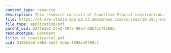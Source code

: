 ```yaml
---
content_type: resource
description: This resource consists of Coastline Fractal construction.
file: https://ol-ocw-studio-app-qa.s3.amazonaws.com/courses/18-385j-nonlinear-dynamics-and-chaos-fall-2004/0388b5bdd063be5f5bbef898e49f89c3_ot_coastfractal.pdf
file_type: application/pdf
parent_uid: e2ffe3e1-2fe2-40f3-99a4-d8bfbc72268b
resourcetype: Document
title: ot_coastfractal.pdf
uid: 0388b5bd-d063-be5f-5bbe-f898e49f89c3
---
```

